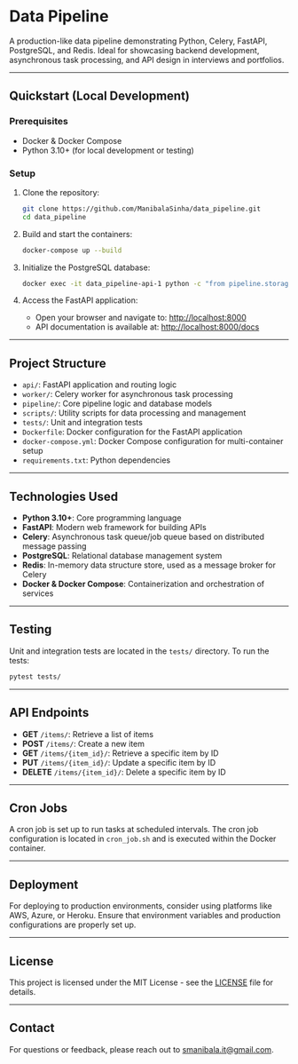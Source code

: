 # Data Pipeline

A production-like data pipeline demonstrating Python, Celery, FastAPI, PostgreSQL, and Redis. Ideal for showcasing backend development, asynchronous task processing, and API design in interviews and portfolios.

---

##  Quickstart (Local Development)

### Prerequisites

* Docker & Docker Compose
* Python 3.10+ (for local development or testing)

### Setup

1. Clone the repository:

   ```bash
   git clone https://github.com/ManibalaSinha/data_pipeline.git
   cd data_pipeline
   ```

2. Build and start the containers:

   ```bash
   docker-compose up --build
   ```

3. Initialize the PostgreSQL database:

   ```bash
   docker exec -it data_pipeline-api-1 python -c "from pipeline.storage import init_db; init_db()"
   ```

4. Access the FastAPI application:

   * Open your browser and navigate to: [http://localhost:8000](http://localhost:8000)
   * API documentation is available at: [http://localhost:8000/docs](http://localhost:8000/docs)

---

##  Project Structure

* `api/`: FastAPI application and routing logic
* `worker/`: Celery worker for asynchronous task processing
* `pipeline/`: Core pipeline logic and database models
* `scripts/`: Utility scripts for data processing and management
* `tests/`: Unit and integration tests
* `Dockerfile`: Docker configuration for the FastAPI application
* `docker-compose.yml`: Docker Compose configuration for multi-container setup
* `requirements.txt`: Python dependencies

---

##  Technologies Used

* **Python 3.10+**: Core programming language
* **FastAPI**: Modern web framework for building APIs
* **Celery**: Asynchronous task queue/job queue based on distributed message passing
* **PostgreSQL**: Relational database management system
* **Redis**: In-memory data structure store, used as a message broker for Celery
* **Docker & Docker Compose**: Containerization and orchestration of services

---

##  Testing

Unit and integration tests are located in the `tests/` directory. To run the tests:

```bash
pytest tests/
```

---

##  API Endpoints

* **GET** `/items/`: Retrieve a list of items
* **POST** `/items/`: Create a new item
* **GET** `/items/{item_id}/`: Retrieve a specific item by ID
* **PUT** `/items/{item_id}/`: Update a specific item by ID
* **DELETE** `/items/{item_id}/`: Delete a specific item by ID

---

##  Cron Jobs

A cron job is set up to run tasks at scheduled intervals. The cron job configuration is located in `cron_job.sh` and is executed within the Docker container.

---

##  Deployment

For deploying to production environments, consider using platforms like AWS, Azure, or Heroku. Ensure that environment variables and production configurations are properly set up.

---

##  License

This project is licensed under the MIT License - see the [LICENSE](LICENSE) file for details.

---

##  Contact

For questions or feedback, please reach out to [smanibala.it@gmail.com](mailto:smanibala.it@gmail.com).
